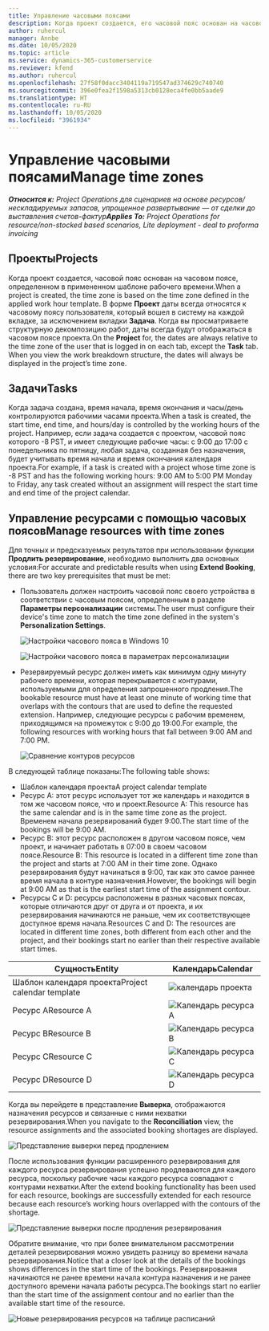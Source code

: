 ```yaml
---
title: Управление часовыми поясами
description: Когда проект создается, его часовой пояс основан на часовом поясе, определенном в применяемом шаблоне рабочего времени.
author: ruhercul
manager: Annbe
ms.date: 10/05/2020
ms.topic: article
ms.service: dynamics-365-customerservice
ms.reviewer: kfend
ms.author: ruhercul
ms.openlocfilehash: 27f58f0dacc3404119a719547ad374629c740740
ms.sourcegitcommit: 396e0fea2f1598a5313cb0128eca4fe0bb5aade9
ms.translationtype: HT
ms.contentlocale: ru-RU
ms.lasthandoff: 10/05/2020
ms.locfileid: "3961934"
---
```

# <a name="manage-time-zones"></a><span data-ttu-id="1672c-103">Управление часовыми поясами</span><span class="sxs-lookup"><span data-stu-id="1672c-103">Manage time zones</span></span>

<span data-ttu-id="1672c-104">_**Относится к:** Project Operations для сценариев на основе ресурсов/нескладируемых запасов, упрощенное развертывание — от сделки до выставления счетов-фактур_</span><span class="sxs-lookup"><span data-stu-id="1672c-104">_**Applies To:** Project Operations for resource/non-stocked based scenarios, Lite deployment - deal to proforma invoicing_</span></span>


## <a name="projects"></a><span data-ttu-id="1672c-105">Проекты</span><span class="sxs-lookup"><span data-stu-id="1672c-105">Projects</span></span>

<span data-ttu-id="1672c-106">Когда проект создается, часовой пояс основан на часовом поясе, определенном в примененном шаблоне рабочего времени.</span><span class="sxs-lookup"><span data-stu-id="1672c-106">When a project is created, the time zone is based on the time zone defined in the applied work hour template.</span></span> <span data-ttu-id="1672c-107">В форме **Проект** даты всегда относятся к часовому поясу пользователя, который вошел в систему на каждой вкладке, за исключением вкладки **Задача**. Когда вы просматриваете структурную декомпозицию работ, даты всегда будут отображаться в часовом поясе проекта.</span><span class="sxs-lookup"><span data-stu-id="1672c-107">On the **Project** for, the dates are always relative to the time zone of the user that is logged in on each tab, except the **Task** tab. When you view the work breakdown structure, the dates will always be displayed in the project’s time zone.</span></span>

## <a name="tasks"></a><span data-ttu-id="1672c-108">Задачи</span><span class="sxs-lookup"><span data-stu-id="1672c-108">Tasks</span></span>

<span data-ttu-id="1672c-109">Когда задача создана, время начала, время окончания и часы/день контролируются рабочими часами проекта.</span><span class="sxs-lookup"><span data-stu-id="1672c-109">When a task is created, the start time, end time, and hours/day is controlled by the working hours of the project.</span></span> <span data-ttu-id="1672c-110">Например, если задача создается с проектом, часовой пояс которого -8 PST, и имеет следующие рабочие часы: с 9:00 до 17:00 с понедельника по пятницу, любая задача, созданная без назначения, будет учитывать время начала и время окончания календаря проекта.</span><span class="sxs-lookup"><span data-stu-id="1672c-110">For example, if a task is created with a project whose time zone is -8 PST and has the following working hours: 9:00 AM to 5:00 PM Monday to Friday, any task created without an assignment will respect the start time and end time of the project calendar.</span></span>

## <a name="manage-resources-with-time-zones"></a><span data-ttu-id="1672c-111">Управление ресурсами с помощью часовых поясов</span><span class="sxs-lookup"><span data-stu-id="1672c-111">Manage resources with time zones</span></span>

<span data-ttu-id="1672c-112">Для точных и предсказуемых результатов при использовании функции **Продлить резервирование**, необходимо выполнить два основных условия:</span><span class="sxs-lookup"><span data-stu-id="1672c-112">For accurate and predictable results when using **Extend Booking**, there are two key prerequisites that must be met:</span></span>  

- <span data-ttu-id="1672c-113">Пользователь должен настроить часовой пояс своего устройства в соответствии с часовым поясом, определенным в разделе **Параметры персонализации** системы.</span><span class="sxs-lookup"><span data-stu-id="1672c-113">The user must configure their device's time zone to match the time zone defined in the system's **Personalization Settings**.</span></span>
 
  ![Настройки часового пояса в Windows 10](media/reconcile-assignments-03.png)

  ![Настройки часового пояса в параметрах персонализации](media/reconcile-assignments-04.png)
 
- <span data-ttu-id="1672c-116">Резервируемый ресурс должен иметь как минимум одну минуту рабочего времени, которая перекрывается с контурами, используемыми для определения запрошенного продления.</span><span class="sxs-lookup"><span data-stu-id="1672c-116">The bookable resource must have at least one minute of working time that overlaps with the contours that are used to define the requested extension.</span></span> <span data-ttu-id="1672c-117">Например, следующие ресурсы с рабочим временем, приходящимся на промежуток с 9:00 до 19:00.</span><span class="sxs-lookup"><span data-stu-id="1672c-117">For example, the following resources with working hours that fall between 9:00 AM and 7:00 PM.</span></span> 

  ![Сравнение контуров ресурсов](media/reconcile-assignments-05.png)

<span data-ttu-id="1672c-119">В следующей таблице показаны:</span><span class="sxs-lookup"><span data-stu-id="1672c-119">The following table shows:</span></span>

- <span data-ttu-id="1672c-120">Шаблон календаря проекта</span><span class="sxs-lookup"><span data-stu-id="1672c-120">A project calendar template</span></span>
- <span data-ttu-id="1672c-121">Ресурс A: этот ресурс использует тот же календарь и находится в том же часовом поясе, что и проект.</span><span class="sxs-lookup"><span data-stu-id="1672c-121">Resource A: This resource has the same calendar and is in the same time zone as the project.</span></span> <span data-ttu-id="1672c-122">Временем начала резервирований будет 9:00.</span><span class="sxs-lookup"><span data-stu-id="1672c-122">The start time of the bookings will be 9:00 AM.</span></span>
- <span data-ttu-id="1672c-123">Ресурс B: этот ресурс расположен в другом часовом поясе, чем проект, и начинает работать в 07:00 в своем часовом поясе.</span><span class="sxs-lookup"><span data-stu-id="1672c-123">Resource B: This resource is located in a different time zone than the project and starts at 7:00 AM in their time zone.</span></span> <span data-ttu-id="1672c-124">Однако резервирования будут начинаться в 9:00, так как это самое раннее время начала в контуре назначения.</span><span class="sxs-lookup"><span data-stu-id="1672c-124">However, the bookings will begin at 9:00 AM as that is the earliest start time of the assignment contour.</span></span>
- <span data-ttu-id="1672c-125">Ресурсы C и D: ресурсы расположены в разных часовых поясах, которые отличаются друг от друга и от проекта, и их резервирования начинаются не раньше, чем их соответствующее доступное время начала.</span><span class="sxs-lookup"><span data-stu-id="1672c-125">Resources C and D: The resources are located in different time zones, both different from each other and the project, and their bookings start no earlier than their respective available start times.</span></span>

|<span data-ttu-id="1672c-126">Сущность</span><span class="sxs-lookup"><span data-stu-id="1672c-126">Entity</span></span>  |<span data-ttu-id="1672c-127">Календарь</span><span class="sxs-lookup"><span data-stu-id="1672c-127">Calendar</span></span>  |
|-|-|
|<span data-ttu-id="1672c-128">Шаблон календаря проекта</span><span class="sxs-lookup"><span data-stu-id="1672c-128">Project calendar template</span></span>   | ![календарь проекта](media/reconcile-assignments-06.png) |
|<span data-ttu-id="1672c-130">Ресурс A</span><span class="sxs-lookup"><span data-stu-id="1672c-130">Resource A</span></span>  | ![Календарь ресурса A](media/reconcile-assignments-06.png) |
|<span data-ttu-id="1672c-132">Ресурс B</span><span class="sxs-lookup"><span data-stu-id="1672c-132">Resource B</span></span>  |  ![Календарь ресурса B](media/reconcile-assignments-07.png) |
|<span data-ttu-id="1672c-134">Ресурс C</span><span class="sxs-lookup"><span data-stu-id="1672c-134">Resource C</span></span>  |  ![Календарь ресурса C](media/reconcile-assignments-08.png) |
|<span data-ttu-id="1672c-136">Ресурс D</span><span class="sxs-lookup"><span data-stu-id="1672c-136">Resource D</span></span>  | ![Календарь ресурса D](media/reconcile-assignments-09.png)  |
 
<span data-ttu-id="1672c-138">Когда вы перейдете в представление **Выверка**, отображаются назначения ресурсов и связанные с ними нехватки резервирования.</span><span class="sxs-lookup"><span data-stu-id="1672c-138">When you navigate to the **Reconciliation** view, the resource assignments and the associated booking shortages are displayed.</span></span>

![Представление выверки перед продлением](media/reconcile-assignments-10.png)

<span data-ttu-id="1672c-140">После использования функции расширенного резервирования для каждого ресурса резервирования успешно продлеваются для каждого ресурса, поскольку рабочие часы каждого ресурса совпадают с контурами нехватки.</span><span class="sxs-lookup"><span data-stu-id="1672c-140">After the extend booking functionality has been used for each resource, bookings are successfully extended for each resource because each resource’s working hours overlapped with the contours of the shortage.</span></span>

![Представление выверки после продления резервирования](media/reconcile-assignments-11.png) 

<span data-ttu-id="1672c-142">Обратите внимание, что при более внимательном рассмотрении деталей резервирования можно увидеть разницу во времени начала резервирования.</span><span class="sxs-lookup"><span data-stu-id="1672c-142">Notice that a closer look at the details of the bookings shows differences in the start time of the bookings.</span></span> <span data-ttu-id="1672c-143">Резервирования начинаются не ранее времени начала контура назначения и не ранее доступного времени начала работы ресурса.</span><span class="sxs-lookup"><span data-stu-id="1672c-143">The bookings start no earlier than the start time of the assignment contour and no earlier than the available start time of the resource.</span></span>

![Новые резервирования ресурсов на таблице расписаний](media/reconcile-assignments-12.png)
